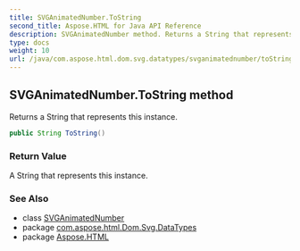 ```yaml
---
title: SVGAnimatedNumber.ToString
second_title: Aspose.HTML for Java API Reference
description: SVGAnimatedNumber method. Returns a String that represents this instance
type: docs
weight: 10
url: /java/com.aspose.html.dom.svg.datatypes/svganimatednumber/toString/
---
```

## SVGAnimatedNumber.ToString method

Returns a String that represents this instance.

```java
public String ToString()
```

### Return Value

A String that represents this instance.

### See Also

* class [SVGAnimatedNumber](../)
* package [com.aspose.html.Dom.Svg.DataTypes](../../svganimatednumber/)
* package [Aspose.HTML](../../../)
